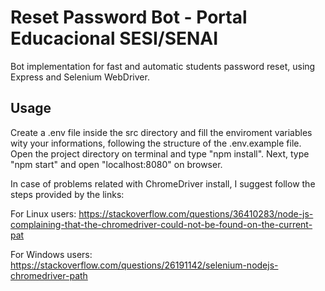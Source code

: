 # Reset Password Bot - Portal Educacional SESI/SENAI
Bot implementation for fast and automatic students password reset, using Express and Selenium WebDriver.

## Usage
Create a .env file inside the src directory and fill the enviroment variables wity your informations, following the structure of the .env.example file.
Open the project directory on terminal and type "npm install". Next, type "npm start" and open "localhost:8080" on browser.

In case of problems related with ChromeDriver install, I suggest follow the steps provided by the links:

For Linux users:
https://stackoverflow.com/questions/36410283/node-js-complaining-that-the-chromedriver-could-not-be-found-on-the-current-pat

For Windows users:
https://stackoverflow.com/questions/26191142/selenium-nodejs-chromedriver-path

